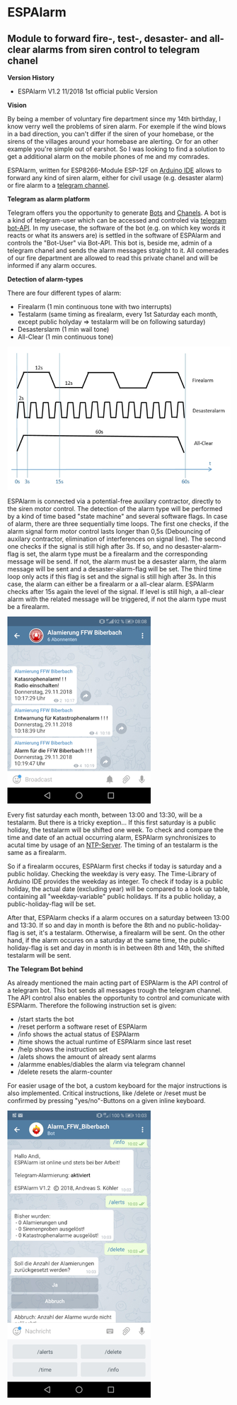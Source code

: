 # ESPAlarm
## Module to forward fire-, test-, desaster- and all-clear alarms from siren control to telegram chanel

**Version History**

- ESPAlarm V1.2  11/2018  1st official public Version

**Vision**

By being a member of voluntary fire department since my 14th birthday, I know verry well the problems of siren alarm. For exemple if the wind blows in a bad direction, you can't differ if the siren of your homebase, or the sirens of the villages around your homebase are alerting. Or for an other example you're simple out of earshot.
So I was looking to find a solution to get a additional alarm on the mobile phones of me and my comrades.

ESPAlarm, written for ESP8266-Module ESP-12F on [Arduino IDE](https://www.arduino.cc/en/Main/Software) allows to forward any kind of siren alarm, either for civil usage (e.g. desaster alarm) or fire alarm to a [telegram channel](https://telegram.org/).


**Telegram as alarm platform**

Telegram offers you the opportunity to generate [Bots](https://core.telegram.org/bots/faq) and [Chanels](https://telegram.org/faq_channels).
A bot is a kind of telegram-user which can be accessed and controled via [telegram bot-API](https://core.telegram.org/bots). In my usecase, the software of the bot (e.g. on which key words it reacts or what its answers are) is settled in the software of ESPAlarm and controls the "Bot-User" via Bot-API. This bot is, beside me, admin of a telegram chanel and sends the alarm messages straight to it. All comerades of our fire department are allowed to read this private chanel and will be informed if any alarm occures.


**Detection of alarm-types**

There are four different types of alarm:
- Firealarm (1 min continuous tone with two interrupts)
- Testalarm (same timing as firealarm, every 1st Saturday each month, except public holyday => testalarm will be on following saturday)
- Desasterslarm (1 min wail tone)
- All-Clear (1 min continuous tone)

![Siren timing](/images/siren_timing.jpg)

ESPAlarm is connected via a potential-free auxilary contractor, directly to the siren motor control. The detection of the alarm type will be performed by a kind of time based "state machine" and several software flags. In case of alarm, there are three sequentially time loops. The first one checks, if the alarm signal form motor control lasts longer than 0,5s (Debouncing of auxilary contractor, elimination of interferences on signal line). The second one checks if the signal is still high after 3s. If so, and no desaster-alarm-flag is set, the alarm type must be a firealarm and the corresponding message will be send. If not, the alarm must be a desaster alarm, the alarm message will be sent and a desaster-alarm-flag will be set. The third time loop only acts if this flag is set and the signal is still high after 3s. In this case, the alarm can either be a firealarm or a all-clear alarm. ESPAlarm checks after 15s again the level of the signal. If level is still high, a all-clear alarm with the related message will be triggered, if not the alarm type must be a firealarm.

![Telegram Chanel](/images/channel.jpg)

Every fist saturday each month, between 13:00 and 13:30, will be a testalarm. But there is a tricky exeption... If this first saturday is a public holiday, the testalarm will be shifted one week. To check and compare the time and date of an actual occurring alarm, ESPAlarm synchronisizes to acutal time by usage of an [NTP-Server](https://www.pool.ntp.org/zone/@). The timing of an testalarm is the same as a firealarm.

So if a firealarm occures, ESPAlarm first checks if today is saturday and a public holiday. Checking the weekday is very easy. The Time-Library of Arduino IDE provides the weekday as integer. To check if today is a public holiday, the actual date (excluding year) will be compared to a look up table, containing all "weekday-variable" public holidays. If its a public holiday, a public-holiday-flag will be set.

After that, ESPAlarm checks if a alarm occures on a saturday between 13:00 and 13:30. If so and day in month is before the 8th and no public-holiday-flag is set, it's a testalarm. Otherwise, a firealarm will be sent.
On the other hand, if the alarm occures on a saturday at the same time, the public-holiday-flag is set and day in month is in between 8th and 14th, the shifted testalarm will be sent.

**The Telegram Bot behind**

As already mentioned the main acting part of ESPAlarm is the API control of a telegram bot. This bot sends all messages trough the telegram channel. 
The API control also enables the opportunity to control and comunicate with ESPAlarm. Therefore the following instruction set is given:

- /start    <tab id=t1>starts the bot
- /reset    <tab id=t1>perform a software reset of ESPAlarm
- /info     <tab id=t1>shows the actual status of ESPAlarm
- /time     <tab id=t1>shows the actual runtime of ESPAlarm since last reset
- /help     <tab id=t1>shows the instruction set
- /alets    <tab id=t1>shows the amount of already sent alarms
- /alarmme  <tab id=t1>enables/diables the alarm via telegram channel
- /delete   <tab id=t1>resets the alarm-counter

For easier usage of the bot, a custom keyboard for the major instructions is also implemented. Critical instructions, like /delete or /reset must be confirmed by pressing "yes/no"-Buttons on a given inline keyboard.

![Telegram Bot](/images/bot.jpg)
